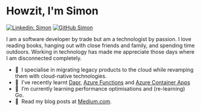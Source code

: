 # Howzit, I'm Simon

[![Linkedin: Simon](https://img.shields.io/badge/-headleysj-blue?style=flat-square&logo=Linkedin&logoColor=white&link=https://www.linkedin.com/in/headleysj/)](https://www.linkedin.com/in/headleysj/)
[![GitHub Simon](https://img.shields.io/github/followers/krylixza?label=follow&style=social)](https://github.com/krylixza)

I am a software developer by trade but am a technologist by passion. I love reading books, hanging out with close friends and family, and spending time outdoors. Working in technology has made me appreciate those days where I am disconnected completely.

- 🔭 &nbsp;I specialise in migrating legacy products to the cloud while revamping them with cloud-native technologies.
- 📘 &nbsp;I’ve recently learnt [Dapr](https://dapr.io), [Azure Functions](https://azure.microsoft.com/en-us/products/functions/) and [Azure Container Apps](https://azure.microsoft.com/en-us/products/container-apps)
- 📖 &nbsp;I’m currently learning performance optimisations and (re-learning) Go.
- 💬 &nbsp;Read my blog posts at [Medium.com](https://headleysj.medium.com).
